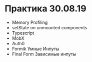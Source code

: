 # Практика 30.08.19

* Memory Profiling
* setState on unmounted components
* Typescript
* MobX
* Auth0
* Formik Умные Инпуты
* Final Form Зависимые инпуты